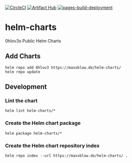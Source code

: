 [![CircleCI](https://circleci.com/gh/0hlov3/helm-charts/tree/main.svg?style=svg)](https://circleci.com/gh/0hlov3/helm-charts/tree/main)
[![Artifact Hub](https://img.shields.io/endpoint?url=https://artifacthub.io/badge/repository/ohlove)](https://artifacthub.io/packages/search?repo=ohlove)
[![pages-build-deployment](https://github.com/0hlov3/helm-charts/actions/workflows/pages/pages-build-deployment/badge.svg)](https://github.com/0hlov3/helm-charts/actions/workflows/pages/pages-build-deployment)
# helm-charts
0hlov3s Public Helm Charts

## Add Charts
```shell
helm repo add 0hlov3 https://maxxblow.de/helm-charts/
helm repo update
```

## Development
### Lint the chart
```shell
helm lint helm-charts/*
```

### Create the Helm chart package
```shell
helm package helm-charts/*
```

### Create the Helm chart repository index
```shell
helm repo index --url https://maxxblow.de/helm-charts/ .
```
